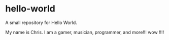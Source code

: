 # hello-world
A small repository for Hello World.

My name is Chris.  I am a gamer, musician, programmer, and more!!! wow !!!!
